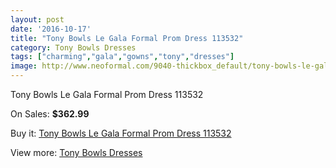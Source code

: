 ```yaml
---
layout: post
date: '2016-10-17'
title: "Tony Bowls Le Gala Formal Prom Dress 113532"
category: Tony Bowls Dresses
tags: ["charming","gala","gowns","tony","dresses"]
image: http://www.neoformal.com/9040-thickbox_default/tony-bowls-le-gala-formal-prom-dress-113532.jpg
---
```

Tony Bowls Le Gala Formal Prom Dress 113532

On Sales: **$362.99**
<a href="https://www.neoformal.com/en/tony-bowls-dresses/3159-tony-bowls-le-gala-formal-prom-dress-113532.html"><amp-img layout="responsive" width="600" height="600" src="//www.neoformal.com/9040-thickbox_default/tony-bowls-le-gala-formal-prom-dress-113532.jpg" alt="Tony Bowls Le Gala Formal Prom Dress 113532 0" /></a>
<a href="https://www.neoformal.com/en/tony-bowls-dresses/3159-tony-bowls-le-gala-formal-prom-dress-113532.html"><amp-img layout="responsive" width="600" height="600" src="//www.neoformal.com/9041-thickbox_default/tony-bowls-le-gala-formal-prom-dress-113532.jpg" alt="Tony Bowls Le Gala Formal Prom Dress 113532 1" /></a>
<a href="https://www.neoformal.com/en/tony-bowls-dresses/3159-tony-bowls-le-gala-formal-prom-dress-113532.html"><amp-img layout="responsive" width="600" height="600" src="//www.neoformal.com/9042-thickbox_default/tony-bowls-le-gala-formal-prom-dress-113532.jpg" alt="Tony Bowls Le Gala Formal Prom Dress 113532 2" /></a>

Buy it: [Tony Bowls Le Gala Formal Prom Dress 113532](https://www.neoformal.com/en/tony-bowls-dresses/3159-tony-bowls-le-gala-formal-prom-dress-113532.html "Tony Bowls Le Gala Formal Prom Dress 113532")

View more: [Tony Bowls Dresses](https://www.neoformal.com/en/33-tony-bowls-dresses "Tony Bowls Dresses")